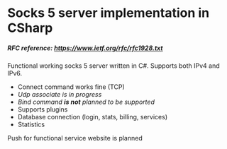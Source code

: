 # Socks 5 server implementation in CSharp
##### RFC reference: https://www.ietf.org/rfc/rfc1928.txt

Functional working socks 5 server written in C#. Supports both IPv4 and IPv6.

- Connect command works fine (TCP)
- _Udp associate is in progress_
- _Bind command_ ___is not___ _planned to be supported_
- Supports plugins
- Database connection (login, stats, billing, services)
- Statistics

Push for functional service website is planned
